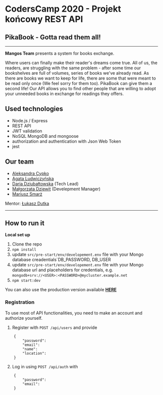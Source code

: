 # CodersCamp 2020 - Projekt końcowy REST API
## **PikaBook** - Gotta read them all!
___


**Mangos Team** presents a system for books exchange. 

Where users can finally make their reader's dreams come true. All of us, the readers, are struggling with the same problem - after some time our bookshelves are full of volumes, series of books we've already read. As there are books we want to keep for life, there are some that were meant to be read only once (We feel sorry for them too). PikaBook can give them a second life! Our API allows you to find other people that are willing to adopt your unneeded books in exchange for readings they offers.

## Used technologies
- Node.js / Express
- REST API
- JWT validation
- NoSQL MongoDB and mongoose
- authorization and authentication with Json Web Token
- jest

## Our team 
* [Aleksandra Cypko](https://github.com/AleksandraCyp)
* [Agata Ludwiczyńska](https://github.com/AgataLudwiczynska)
* [Daria Dziubałtowska](https://github.com/daria305) (Tech Lead)
* [Małgorzata Dziewit](https://github.com/memeraki) (Develepment Manager)
* [Mariusz Smarż](https://github.com/mariusz-sm)

Mentor: [Łukasz Dutka](https://github.com/lukaszdutka)
___
## How to run it
**Local set up**
1. Clone the repo
2. `npm install`
4. update `src/pre-start/env/developement.env` file with your Mongo database creadentials`DB_PASSWORD, DB_USER
5. update `src/pre-start/env/developement.env` file with your Mongo database url and placeholders for credentials, e.g. `mongodb+srv://<USER>:<PASSWORD>@mycluster.example.net`
6. `npm start:dev`

You can also use the production version available **[HERE](???)**

### Registration
To use most of API functionalities, you need to make an account and authorize yourself.

1. Register with `POST /api/users` and provide
```    
    {
        "password":
        "email":
        "name":
        "location":
    }
```
2. Log in using  `POST /api/auth` with
```
    {
        "password":
        "email":
    }
```



